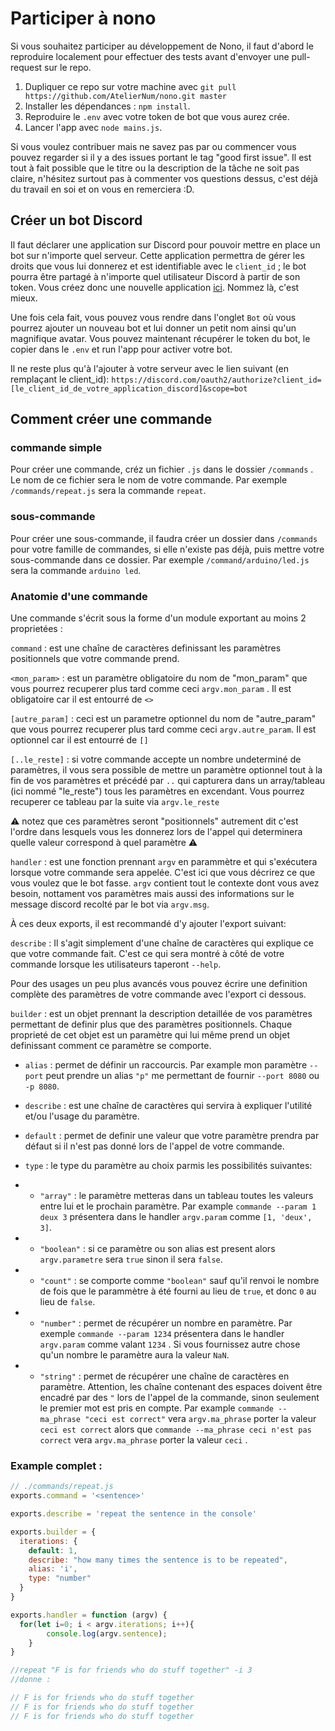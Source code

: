 # Participer à nono
Si vous souhaitez participer au développement de Nono, il faut d'abord le reproduire localement pour effectuer des tests avant d'envoyer une pull-request sur le repo.

1. Dupliquer ce repo sur votre machine avec ``git pull https://github.com/AtelierNum/nono.git master``
2. Installer les dépendances : ``npm install``.
3. Reproduire le ``.env`` avec votre token de bot que vous aurez crée.
4. Lancer l'app avec ``node mains.js``.

Si vous voulez contribuer mais ne savez pas par ou commencer vous pouvez regarder si il y a des issues portant le tag "good first issue". Il est tout à fait possible que le titre ou la description de la tâche ne soit pas claire, n'hésitez surtout pas à commenter vos questions dessus, c'est déjà du travail en soi et on vous en remerciera :D.

## Créer un bot Discord
Il faut déclarer une application sur Discord pour pouvoir mettre en place un bot sur n'importe quel serveur. Cette application permettra de gérer les droits que vous lui donnerez et est identifiable avec le ``client_id`` ; le bot pourra être partagé à n'importe quel utilisateur Discord à partir de son token.
Vous créez donc une nouvelle application [ici](https://discord.com/developers/applications). Nommez là, c'est mieux.

Une fois cela fait, vous pouvez vous rendre dans l'onglet ``Bot`` où vous pourrez ajouter un nouveau bot et lui donner un petit nom ainsi qu'un magnifique avatar.
Vous pouvez maintenant récupérer le token du bot, le copier dans le ``.env`` et run l'app pour activer votre bot.

Il ne reste plus qu'à l'ajouter à votre serveur avec le lien suivant (en remplaçant le client_id): 
``https://discord.com/oauth2/authorize?client_id=[le_client_id_de_votre_application_discord]&scope=bot``


## Comment créer une commande

### commande simple

Pour créer une commande, créz un fichier `.js` dans le dossier `/commands` . Le nom de ce fichier sera le nom de votre commande. 
Par exemple `/commands/repeat.js` sera la commande `repeat`.

### sous-commande

Pour créer une sous-commande, il faudra créer un dossier dans `/commands` pour votre famille de commandes, si elle n'existe pas déjà, puis mettre votre sous-commande dans ce dossier. 
Par exemple `/command/arduino/led.js` sera la commande `arduino led`.

### Anatomie d'une commande

Une commande s'écrit sous la forme d'un module exportant au moins 2 proprietées :

`command` : est une chaîne de caractères definissant les paramètres positionnels que votre commande prend.

`<mon_param>` : est un paramètre obligatoire du nom de "mon_param" que vous pourrez recuperer plus tard comme ceci `argv.mon_param` . Il est obligatoire car il est entourré de `<>`

`[autre_param]` : ceci est un parametre optionnel du nom de "autre_param" que vous pourrez recuperer plus tard comme ceci `argv.autre_param`. Il est optionnel car il est entourré de `[]`

`[..le_reste]` : si votre commande accepte un nombre undeterminé de paramètres, il vous sera possible de mettre un paramètre optionnel tout à la fin de vos paramètres et précédé par `..` qui capturera dans un array/tableau (ici nommé "le_reste") tous les paramètres en excendant. Vous pourrez recuperer ce tableau par la suite via `argv.le_reste`

⚠️ notez que ces paramètres seront "positionnels" autrement dit c'est l'ordre dans lesquels vous les donnerez lors de l'appel qui determinera quelle valeur correspond à quel paramètre ⚠️

`handler` : est une fonction prennant `argv` en parammètre et qui s'exécutera lorsque votre commande sera appelée. C'est ici que vous décrirez ce que vous voulez que le bot fasse. `argv` contient tout le contexte dont vous avez besoin, nottament vos paramètres mais aussi des informations sur le message discord recolté par le bot via `argv.msg`.

À ces deux exports, il est recommandé d'y ajouter l'export suivant:

`describe` : Il s'agit simplement d'une chaîne de caractères qui explique ce que votre commande fait. C'est ce qui sera montré à côté de votre commande lorsque les utilisateurs taperont `--help`.

Pour des usages un peu plus avancés vous pouvez écrire une definition complète des paramètres de votre commande avec l'export ci dessous.

`builder` : est un objet prennant la description detaillée de vos paramètres permettant de definir plus que des paramètres positionnels. Chaque proprieté de cet objet est un paramètre qui lui même prend un objet definissant comment ce paramètre se comporte. 

- `alias` : permet de définir un raccourcis. Par example mon paramètre `--port` peut prendre un alias `"p"` me permettant de fournir `--port 8080` ou `-p 8080`.

- `describe` : est une chaîne de caractères qui servira à expliquer l'utilité et/ou l'usage du paramètre.

- `default` : permet de definir une valeur que votre paramètre prendra par défaut si il n'est pas donné lors de l'appel de votre commande.

- `type` : le type du paramètre au choix parmis les possibilités suivantes:

- - `"array"` : le paramètre metteras dans un tableau toutes les valeurs entre lui et le prochain paramètre. Par example `commande --param 1 deux 3` présentera dans le handler `argv.param` comme `[1, 'deux', 3]`.

- - `"boolean"` : si ce paramètre ou son alias est present alors `argv.parametre` sera `true` sinon il sera `false`.

- - `"count"` : se comporte comme `"boolean"` sauf qu'il renvoi le nombre de fois que le parammètre à été fourni au lieu de `true`, et donc `0` au lieu de `false`.

- - `"number"` : permet de récupérer un nombre en paramètre. Par exemple `commande --param 1234` présentera dans le handler `argv.param` comme valant `1234` . Si vous fournissez autre chose qu'un nombre le paramètre aura la valeur `NaN`.

- - `"string"` : permet de récupérer une chaîne de caractères en paramètre. Attention, les chaîne contenant des espaces doivent être encadré par des `"` lors de l'appel de la commande, sinon seulement le premier mot est pris en compte. Par example `commande --ma_phrase "ceci est correct"` vera `argv.ma_phrase` porter la  valeur `ceci est correct` alors que `commande --ma_phrase ceci n'est pas correct` vera `argv.ma_phrase` porter la valeur `ceci` .

### Example complet :

```js
// ./commands/repeat.js
exports.command = '<sentence>'

exports.describe = 'repeat the sentence in the console'

exports.builder = {
  iterations: {
	default: 1,
	describe: "how many times the sentence is to be repeated",
	alias: 'i',
	type: "number"
  }
}

exports.handler = function (argv) {
  for(let i=0; i < argv.iterations; i++){
		console.log(argv.sentence);
	}
}

//repeat "F is for friends who do stuff together" -i 3
//donne :

// F is for friends who do stuff together
// F is for friends who do stuff together
// F is for friends who do stuff together
```
